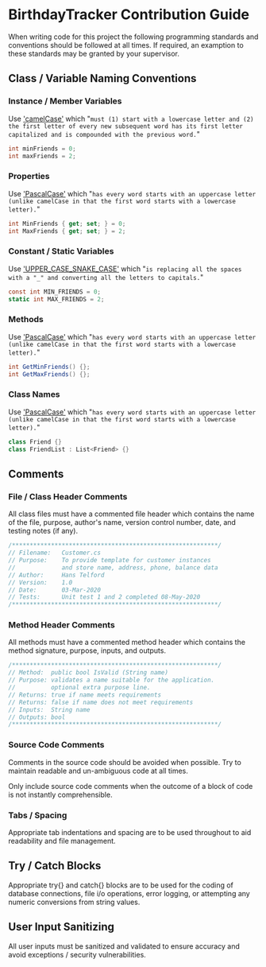 # BirthdayTracker Contribution Guide

When writing code for this project the following programming standards and
conventions should be followed at all times.
If required, an examption to these standards may be granted by your supervisor.

## Class / Variable Naming Conventions

### Instance / Member Variables

Use ['camelCase'](https://www.chaseadams.io/posts/most-common-programming-case-types/#camelcase)
which "``must (1) start with a lowercase letter and (2) the first letter of every new subsequent word has its first letter capitalized and is compounded with the previous word.``"
```csharp
int minFriends = 0;
int maxFriends = 2;
```

### Properties

Use ['PascalCase'](https://www.chaseadams.io/posts/most-common-programming-case-types/#pascalcase)
which "``has every word starts with an uppercase letter (unlike camelCase in that the first word starts with a lowercase letter).``"
```csharp
int MinFriends { get; set; } = 0;
int MaxFriends { get; set; } = 2;
```

### Constant / Static Variables

Use ['UPPER_CASE_SNAKE_CASE'](https://www.chaseadams.io/posts/most-common-programming-case-types/#upper_case_snake_case)
which "``is replacing all the spaces with a "_" and converting all the letters to capitals.``"
```csharp
const int MIN_FRIENDS = 0;
static int MAX_FRIENDS = 2;
```

### Methods

Use ['PascalCase'](https://www.chaseadams.io/posts/most-common-programming-case-types/#pascalcase)
which "``has every word starts with an uppercase letter (unlike camelCase in that the first word starts with a lowercase letter).``"
```csharp
int GetMinFriends() {};
int GetMaxFriends() {};
```

### Class Names

Use ['PascalCase'](https://www.chaseadams.io/posts/most-common-programming-case-types/#pascalcase)
which "``has every word starts with an uppercase letter (unlike camelCase in that the first word starts with a lowercase letter).``"
```csharp
class Friend {}
class FriendList : List<Friend> {}
```

## Comments

### File / Class Header Comments

All class files must have a commented file header which contains the name of
the file, purpose, author's name, version control number, date, and
testing notes (if any).
```csharp
/**********************************************************/
// Filename:   Customer.cs
// Purpose:    To provide template for customer instances
//             and store name, address, phone, balance data
// Author:     Hans Telford
// Version:    1.0
// Date:       03-Mar-2020
// Tests:      Unit test 1 and 2 completed 08-May-2020
/**********************************************************/
```

### Method Header Comments

All methods must have a commented method header which contains the
method signature, purpose, inputs, and outputs.
```csharp
/**********************************************************/
// Method:  public bool IsValid (String name)
// Purpose: validates a name suitable for the application.
//          optional extra purpose line.
// Returns: true if name meets requirements
// Returns: false if name does not meet requirements
// Inputs:  String name
// Outputs: bool
/**********************************************************/
```

### Source Code Comments

Comments in the source code should be avoided when possible.
Try to maintain readable and un-ambiguous code at all times.

Only include source code comments when the outcome of a block of code is not
instantly comprehensible.

### Tabs / Spacing

Appropriate tab indentations and spacing are to be used throughout to aid
readability and file management.

## Try / Catch Blocks

Appropriate try{} and catch{} blocks are to be used for the coding of database
connections, file i/o operations, error logging, or attempting any numeric
conversions from string values.

## User Input Sanitizing

All user inputs must be sanitized and validated to ensure accuracy and avoid
exceptions / security vulnerabilities.


